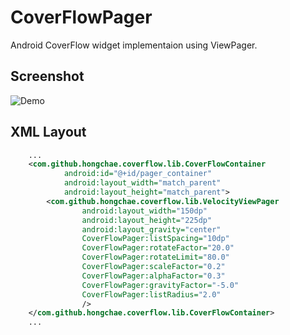 # CoverFlowPager
Android CoverFlow widget implementaion using ViewPager.

## Screenshot
![Demo](https://cloud.githubusercontent.com/assets/6946586/8802009/79f2be2e-2ff9-11e5-9756-536b26b241e1.png)

## XML Layout
```xml
    ...
    <com.github.hongchae.coverflow.lib.CoverFlowContainer
            android:id="@+id/pager_container"
            android:layout_width="match_parent"
            android:layout_height="match_parent">
        <com.github.hongchae.coverflow.lib.VelocityViewPager
                android:layout_width="150dp"
                android:layout_height="225dp"
                android:layout_gravity="center"
                CoverFlowPager:listSpacing="10dp"
                CoverFlowPager:rotateFactor="20.0"
                CoverFlowPager:rotateLimit="80.0"
                CoverFlowPager:scaleFactor="0.2"
                CoverFlowPager:alphaFactor="0.3"
                CoverFlowPager:gravityFactor="-5.0"
                CoverFlowPager:listRadius="2.0"
                />
    </com.github.hongchae.coverflow.lib.CoverFlowContainer>
    ...
```
